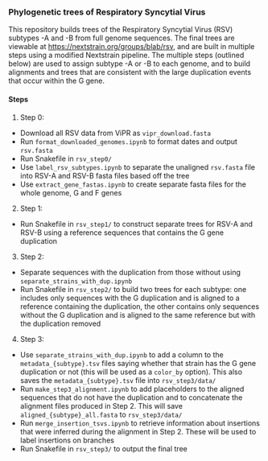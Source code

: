 ### Phylogenetic trees of Respiratory Syncytial Virus
This repository builds trees of the Respiratory Syncytial Virus (RSV) subtypes -A and -B from full genome sequences. 
The final trees are viewable at https://nextstrain.org/groups/blab/rsv, and are built in multiple steps using a modified Nextstrain pipeline. 
The multiple steps (outlined below) are used to assign subtype -A or -B to each genome, and to build alignments and trees that are consistent with the large duplication events that occur within the G gene.

#### Steps
1. Step 0: 
- Download all RSV data from ViPR as `vipr_download.fasta`
- Run `format_downloaded_genomes.ipynb` to format dates and output `rsv.fasta`
- Run Snakefile in `rsv_step0/`
- Use `label_rsv_subtypes.ipynb` to separate the unaligned `rsv.fasta` file into RSV-A and RSV-B fasta files based off the tree
- Use `extract_gene_fastas.ipynb` to create separate fasta files for the whole genome, G and F genes

2. Step 1:
- Run Snakefile in `rsv_step1/` to construct separate trees for RSV-A and RSV-B using a reference sequences that contains the G gene duplication

3. Step 2:
- Separate sequences with the duplication from those without using `separate_strains_with_dup.ipynb`
- Run Snakefile in `rsv_step2/` to build two trees for each subtype: one includes only sequences with the G duplication and is aligned to a reference containing the duplication, the other contains only sequences without the G duplication and is aligned to the same reference but with the duplication removed

4. Step 3:
- Use `separate_strains_with_dup.ipynb` to add a column to the `metadata_{subtype}.tsv` files saying whether that strain has the G gene duplication or not (this will be used as a `color_by` option). This also saves the `metadata_{subtype}.tsv` file into `rsv_step3/data/` 
- Run `make_step3_alignment.ipynb` to add placeholders to the aligned sequences that do not have the duplication and to concatenate the alignment files produced in Step 2. This will save `aligned_{subtype}_all.fasta` to `rsv_step3/data/`
- Run `merge_insertion_tsvs.ipynb` to retrieve information about insertions that were inferred during the alignment in Step 2. These will be used to label insertions on branches
- Run Snakefile in `rsv_step3/` to output the final tree